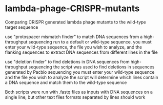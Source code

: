 # lambda-phage-CRISPR-mutants
Comparing CRISPR generated lambda phage mutants to the wild-type target sequence

use "protospacer mismatch finder" to match DNA sequences from a high-throughput sequencing run to a default or wild-type sequence.
you must enter your wild-type sequence, the file you wish to analyze, and the flanking sequences to extract DNA sequences from different lines in the file

use "deletion finder" to find deletions in DNA sequences from high-throughput sequencing
the script was used to find deletions in sequences generated by Pacbio sequencing
you must enter your wild-type sequence and the file you wish to analyze
the script will determine which lines contain a DNA sequence and match them to the wild-type sequence

Both scripts were run with .fastq files as inputs with DNA sequences on a single line, but other text files formats separated by lines should work
